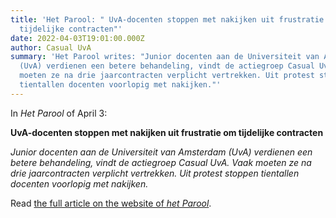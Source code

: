 ```yaml
---
title: 'Het Parool: " UvA-docenten stoppen met nakijken uit frustratie om
  tijdelijke contracten"'
date: 2022-04-03T19:01:00.000Z
author: Casual UvA
summary: 'Het Parool writes: "Junior docenten aan de Universiteit van Amsterdam
  (UvA) verdienen een betere behandeling, vindt de actiegroep Casual UvA. Vaak
  moeten ze na drie jaarcontracten verplicht vertrekken. Uit protest stoppen
  tientallen docenten voorlopig met nakijken."'
---
```

In *Het Parool* of April 3:

**UvA-docenten stoppen met nakijken uit frustratie om tijdelijke contracten**

*Junior docenten aan de Universiteit van Amsterdam (UvA) verdienen een betere behandeling, vindt de actiegroep Casual UvA. Vaak moeten ze na drie jaarcontracten verplicht vertrekken. Uit protest stoppen tientallen docenten voorlopig met nakijken.* 

Read [the full article on the website of *het Parool*](https://www.parool.nl/amsterdam/uva-docenten-stoppen-met-nakijken-uit-frustratie-om-tijdelijke-contracten~b8b0c0f4/?utm_source=link&utm_medium=app&utm_campaign=shared%20content&utm_content=free).